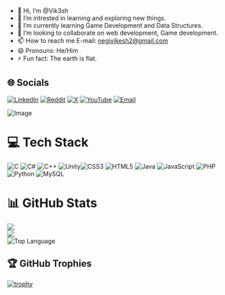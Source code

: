- 👋 Hi, I’m @Vik3sh
- 👀 I’m intrested in learning and exploring new things.
- 🌱 I’m currently learning Game Development and Data Structures.
- 💞️ I’m looking to collaborate on web development, Game development.
- 📫 How to reach me E-mail: negivikesh2@gmail.com
- 😄 Pronouns: He/Him
- ⚡ Fun fact: The earth is flat.


## 🌐 Socials

[![LinkedIn](https://img.shields.io/badge/LinkedIn-%230077B5.svg?logo=linkedin&logoColor=white)](https://linkedin.com/in/vikesh-negi-9a895128a/)
[![Reddit](https://img.shields.io/badge/Reddit-%23FF4500.svg?logo=Reddit&logoColor=white)](https://www.reddit.com/user/Vik35h_/)
[![X](https://img.shields.io/badge/X-black.svg?logo=X&logoColor=white)](https://x.com/@vikesh_khatri)
[![YouTube](https://img.shields.io/badge/YouTube-%23FF0000.svg?logo=YouTube&logoColor=white)](https://www.youtube.com/channel/UCkA-kl1UrFQlg6qy6B8dNzQ)
[![Email](https://img.shields.io/badge/Email-D14836?logo=gmail&logoColor=white)](mailto:negivikesh2@gmail.com)

![Image](https://github.com/user-attachments/assets/5eec3962-2c98-4a77-9ff8-0ee3d3b5a176)

# 💻 Tech Stack
![C](https://img.shields.io/badge/c-%2300599C.svg?style=for-the-badge&logo=c&logoColor=white) ![C#](https://img.shields.io/badge/c%23-%23239120.svg?style=for-the-badge&logo=csharp&logoColor=white) ![C++](https://img.shields.io/badge/c++-%2300599C.svg?style=for-the-badge&logo=c%2B%2B&logoColor=white) ![Unity](https://img.shields.io/badge/unity-%23000000.svg?style=for-the-badge&logo=unity&logoColor=white)![CSS3](https://img.shields.io/badge/css3-%231572B6.svg?style=for-the-badge&logo=css3&logoColor=white) ![HTML5](https://img.shields.io/badge/html5-%23E34F26.svg?style=for-the-badge&logo=html5&logoColor=white) ![Java](https://img.shields.io/badge/java-%23ED8B00.svg?style=for-the-badge&logo=openjdk&logoColor=white) ![JavaScript](https://img.shields.io/badge/javascript-%23323330.svg?style=for-the-badge&logo=javascript&logoColor=%23F7DF1E) ![PHP](https://img.shields.io/badge/php-%23777BB4.svg?style=for-the-badge&logo=php&logoColor=white) ![Python](https://img.shields.io/badge/python-3670A0?style=for-the-badge&logo=python&logoColor=ffdd54) ![MySQL](https://img.shields.io/badge/mysql-4479A1.svg?style=for-the-badge&logo=mysql&logoColor=white) 
# 📊 GitHub Stats
![](https://github-readme-stats.vercel.app/api?username=Vik3sh&theme=dark&hide_border=false&include_all_commits=true&count_private=true)<br/>
![](https://nirzak-streak-stats.vercel.app/?user=Vik3sh&theme=dark&hide_border=false)<br/>
<img alt = "Top Language" src="https://github-readme-stats.vercel.app/api/top-langs/?username=Vik3sh&theme=dark&hide_border=false&include_all_commits=true&count_private=true&layout=compact"/>

## 🏆 GitHub Trophies
[![trophy](https://github-profile-trophy.vercel.app/?username=ryo-ma&theme=onedark)]([https://github.com/ryo-ma/github-profile-trophy](https://github-profile-trophy.vercel.app/?username=ryo-ma&theme=monokai))







